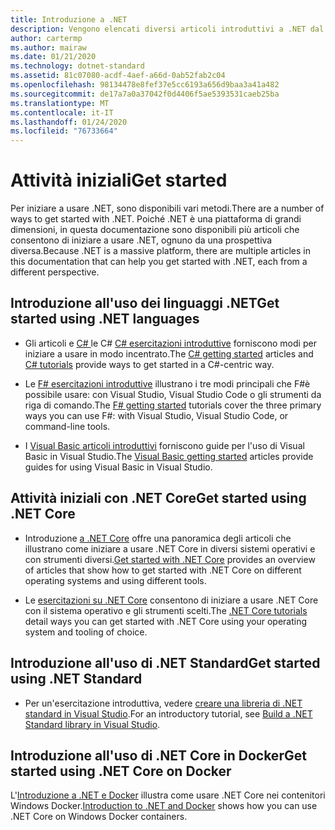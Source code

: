 ```yaml
---
title: Introduzione a .NET
description: Vengono elencati diversi articoli introduttivi a .NET dal punto di vista del linguaggio e della piattaforma.
author: cartermp
ms.author: mairaw
ms.date: 01/21/2020
ms.technology: dotnet-standard
ms.assetid: 81c07080-acdf-4aef-a66d-0ab52fab2c04
ms.openlocfilehash: 98134478e8fef37e5cc6193a656d9baa3a41a482
ms.sourcegitcommit: de17a7a0a37042f0d4406f5ae5393531caeb25ba
ms.translationtype: MT
ms.contentlocale: it-IT
ms.lasthandoff: 01/24/2020
ms.locfileid: "76733664"
---
```

# <a name="get-started"></a><span data-ttu-id="ffdaa-103">Attività iniziali</span><span class="sxs-lookup"><span data-stu-id="ffdaa-103">Get started</span></span>

<span data-ttu-id="ffdaa-104">Per iniziare a usare .NET, sono disponibili vari metodi.</span><span class="sxs-lookup"><span data-stu-id="ffdaa-104">There are a number of ways to get started with .NET.</span></span> <span data-ttu-id="ffdaa-105">Poiché .NET è una piattaforma di grandi dimensioni, in questa documentazione sono disponibili più articoli che consentono di iniziare a usare .NET, ognuno da una prospettiva diversa.</span><span class="sxs-lookup"><span data-stu-id="ffdaa-105">Because .NET is a massive platform, there are multiple articles in this documentation that can help you get started with .NET, each from a different perspective.</span></span>

## <a name="get-started-using-net-languages"></a><span data-ttu-id="ffdaa-106">Introduzione all'uso dei linguaggi .NET</span><span class="sxs-lookup"><span data-stu-id="ffdaa-106">Get started using .NET languages</span></span>

* <span data-ttu-id="ffdaa-107">Gli articoli e [ C# ](../csharp/tutorials/index.md) le C# [ C# esercitazioni introduttive](../csharp/getting-started/index.md) forniscono modi per iniziare a usare in modo incentrato.</span><span class="sxs-lookup"><span data-stu-id="ffdaa-107">The [C# getting started](../csharp/getting-started/index.md) articles and [C# tutorials](../csharp/tutorials/index.md) provide ways to get started in a C#-centric way.</span></span>

* <span data-ttu-id="ffdaa-108">Le [ F# esercitazioni introduttive](../fsharp/get-started/index.md) illustrano i tre modi principali che F#è possibile usare: con Visual Studio, Visual Studio Code o gli strumenti da riga di comando.</span><span class="sxs-lookup"><span data-stu-id="ffdaa-108">The [F# getting started](../fsharp/get-started/index.md) tutorials cover the three primary ways you can use F#: with Visual Studio, Visual Studio Code, or command-line tools.</span></span>

* <span data-ttu-id="ffdaa-109">I [Visual Basic articoli introduttivi](../visual-basic/getting-started/index.md) forniscono guide per l'uso di Visual Basic in Visual Studio.</span><span class="sxs-lookup"><span data-stu-id="ffdaa-109">The [Visual Basic getting started](../visual-basic/getting-started/index.md) articles provide guides for using Visual Basic in Visual Studio.</span></span>

## <a name="get-started-using-net-core"></a><span data-ttu-id="ffdaa-110">Attività iniziali con .NET Core</span><span class="sxs-lookup"><span data-stu-id="ffdaa-110">Get started using .NET Core</span></span>

* <span data-ttu-id="ffdaa-111">Introduzione [a .NET Core](../core/get-started.md) offre una panoramica degli articoli che illustrano come iniziare a usare .NET Core in diversi sistemi operativi e con strumenti diversi.</span><span class="sxs-lookup"><span data-stu-id="ffdaa-111">[Get started with .NET Core](../core/get-started.md) provides an overview of articles that show how to get started with .NET Core on different operating systems and using different tools.</span></span>

* <span data-ttu-id="ffdaa-112">Le [esercitazioni su .NET Core](../core/tutorials/index.md) consentono di iniziare a usare .NET Core con il sistema operativo e gli strumenti scelti.</span><span class="sxs-lookup"><span data-stu-id="ffdaa-112">The [.NET Core tutorials](../core/tutorials/index.md) detail ways you can get started with .NET Core using your operating system and tooling of choice.</span></span>

## <a name="get-started-using-net-standard"></a><span data-ttu-id="ffdaa-113">Introduzione all'uso di .NET Standard</span><span class="sxs-lookup"><span data-stu-id="ffdaa-113">Get started using .NET Standard</span></span>

* <span data-ttu-id="ffdaa-114">Per un'esercitazione introduttiva, vedere [creare una libreria di .NET standard in Visual Studio](../core/tutorials/library-with-visual-studio.md).</span><span class="sxs-lookup"><span data-stu-id="ffdaa-114">For an introductory tutorial, see [Build a .NET Standard library in Visual Studio](../core/tutorials/library-with-visual-studio.md).</span></span>

## <a name="get-started-using-net-core-on-docker"></a><span data-ttu-id="ffdaa-115">Introduzione all'uso di .NET Core in Docker</span><span class="sxs-lookup"><span data-stu-id="ffdaa-115">Get started using .NET Core on Docker</span></span>

<span data-ttu-id="ffdaa-116">L'[Introduzione a .NET e Docker](../core/docker/introduction.md) illustra come usare .NET Core nei contenitori Windows Docker.</span><span class="sxs-lookup"><span data-stu-id="ffdaa-116">[Introduction to .NET and Docker](../core/docker/introduction.md) shows how you can use .NET Core on Windows Docker containers.</span></span>
